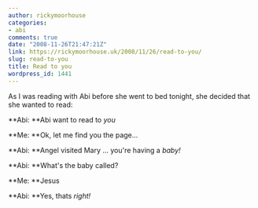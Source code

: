 ```yaml
---
author: rickymoorhouse
categories:
- abi
comments: true
date: "2008-11-26T21:47:21Z"
link: https://rickymoorhouse.uk/2008/11/26/read-to-you/
slug: read-to-you
title: Read to you
wordpress_id: 1441
---
```


As I was reading with Abi before she went to bed tonight, she decided that she wanted to read:





**Abi: **Abi want to read to _you_  

**Me: **Ok, let me find you the page...  

**Abi: **Angel visited Mary ... you're having a _baby!_  

**Abi: **What's the baby called?  

**Me: **Jesus  

**Abi: **Yes, thats _right!_  


